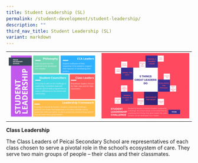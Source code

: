 ```yaml
---
title: Student Leadership (SL)
permalink: /student-development/student-leadership/
description: ""
third_nav_title: Student Leadership (SL)
variant: markdown
---
```

<table>
<tbody>
<tr>
<th><img src="/images/student leadership1.jpg" style="width: 100%;"><br>	
</th><td><img src="/images/student leadership12.jpg" style="width: 100%;"><br>	
</td></tr>
</tbody>
</table>
<b>Class Leadership </b>
<p>The Class Leaders of Peicai Secondary School are representatives of each class chosen to serve a pivotal role in the school’s ecosystem of care. They serve two main groups of people – their class and their classmates.</p>